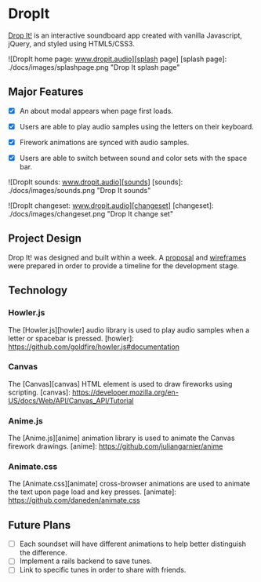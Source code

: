 # DropIt

[Drop It!][dropit] is an interactive soundboard app created with vanilla Javascript, jQuery, and styled using HTML5/CSS3.

[dropit]: http://www.dropit.audio

![DropIt home page: www.dropit.audio][splash page]
[splash page]: ./docs/images/splashpage.png "Drop It splash page"

## Major Features
- [x] An about modal appears when page first loads.
- [x] Users are able to play audio samples using the letters on their keyboard.
- [x] Firework animations are synced with audio samples.
- [x] Users are able to switch between sound and color sets with the space bar.


![DropIt sounds: www.dropit.audio][sounds]
[sounds]: ./docs/images/sounds.png "Drop It sounds"

![DropIt changeset: www.dropit.audio][changeset]
[changeset]: ./docs/images/changeset.png "Drop It change set"

## Project Design
Drop It! was designed and built within a week.
A [proposal][proposal] and [wireframes][wireframes] were prepared in order to provide a timeline for the development stage.

[proposal]: ./docs/README.md
[wireframes]: ./docs/wireframe

## Technology
### Howler.js
The [Howler.js][howler] audio library is used to play audio samples when a letter or spacebar is pressed.
[howler]: https://github.com/goldfire/howler.js#documentation

### Canvas
The [Canvas][canvas] HTML element is used to draw fireworks using scripting.
[canvas]: https://developer.mozilla.org/en-US/docs/Web/API/Canvas_API/Tutorial

### Anime.js
The [Anime.js][anime] animation library is used to animate the Canvas firework drawings.
[anime]: https://github.com/juliangarnier/anime

### Animate.css
The [Animate.css][animate] cross-browser animations are used to animate the text upon page load and key presses.
[animate]: https://github.com/daneden/animate.css

## Future Plans
- [ ] Each soundset will have different animations to help better distinguish the difference.
- [ ] Implement a rails backend to save tunes.
- [ ] Link to specific tunes in order to share with friends.
